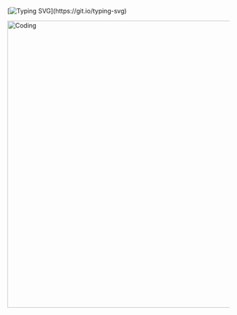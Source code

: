[![Typing SVG](https://readme-typing-svg.demolab.com/?lines=Hello+There+!!!+I'm+Mohamad+Beigi;I'm+A+Java+Developer+.)](https://git.io/typing-svg)

<img align="right" margin="0.5, 0.5, 0.5, 0.5" alt="Coding" width="650" src="https://github.com/mohamadMehdiBeigi/mohamadMehdiBeigi/blob/main/image-asset.gif">
